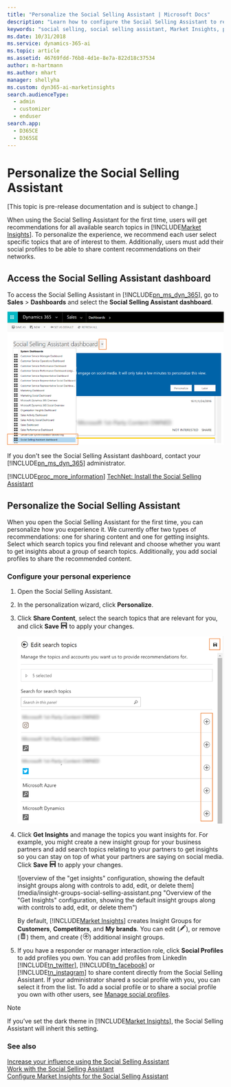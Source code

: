 ```yaml
---
title: "Personalize the Social Selling Assistant | Microsoft Docs"
description: "Learn how to configure the Social Selling Assistant to receive personalized recommendations."
keywords: "social selling, social selling assistant, Market Insights, personalization, social sales"
ms.date: 10/31/2018
ms.service: dynamics-365-ai
ms.topic: article
ms.assetid: 46769fdd-76b8-4d1e-8e7a-822d18c37534
author: m-hartmann
ms.author: mhart
manager: shellyha
ms.custom: dyn365-ai-marketinsights
search.audienceType: 
  - admin
  - customizer
  - enduser
search.app: 
  - D365CE
  - D365SE
---
```


# Personalize the Social Selling Assistant

[This topic is pre-release documentation and is subject to change.]

When using the Social Selling Assistant for the first time, users will get recommendations for all available search topics in [!INCLUDE[Market Insights](../includes/pn-market-insights-short.md)]. To personalize the experience, we recommend each user select specific topics that are of interest to them. Additionally, users must add their social profiles to be able to share content recommendations on their networks.  
  
## Access the Social Selling Assistant dashboard  
 To access the Social Selling Assistant in [!INCLUDE[pn_ms_dyn_365](../includes/pn-ms-dyn-365.md)], go to **Sales** > **Dashboards** and select the **Social Selling Assistant dashboard**.  
  
 ![screenshot of dynamics 365 for sales with the social selling assistant dashboard selected](media/dashboard-social-selling-assistant.png "Screenshot of Dynamics 365 for Sales with the Social Selling Assistant dashboard selected")  
  
 If you don't see the Social Selling Assistant dashboard, contact your [!INCLUDE[pn_ms_dyn_365](../includes/pn-ms-dyn-365.md)] administrator.  
  
 [!INCLUDE[proc_more_information](../includes/proc-more-information.md)] [TechNet: Install the Social Selling Assistant](https://technet.microsoft.com/library/mt793319\(CRM.8\).aspx)  
  
## Personalize the Social Selling Assistant  
 When you open the Social Selling Assistant for the first time, you can personalize how you experience it. We currently offer two types of recommendations: one for sharing content and one for getting insights. Select which search topics you find relevant and choose whether you want to get insights about a group of search topics. Additionally, you add social profiles to share the recommended content.  
  
### Configure your personal experience  
  
1. Open the Social Selling Assistant.  
  
2. In the personalization wizard, click **Personalize**.  
  
3. Click **Share Content**, select the search topics that are relevant for you, and click **Save** ![save button](media/save-icon.png "Save button") to apply your changes.  
  
   ![screenshot of five selected search topics for the social selling assistant personalization settings](media/select-search-topics-social-selling-assistant.png "Screenshot of five selected search topics for the Social Selling Assistant personalization settings")  
  
4. Click **Get Insights** and manage the topics you want insights for. For example, you might create a new insight group for your business partners and add search topics relating to your partners to get insights so you can stay on top of what your partners are saying on social media. Click **Save** ![save button](media/save-icon.png "Save button") to apply your changes.  
  
   ![overview of the "get insights" configuration, showing the default insight groups along with controls to add, edit, or delete them](media/insight-groups-social-selling-assistant.png "Overview of the "Get Insights" configuration, showing the default insight groups along with controls to add, edit, or delete them")  
  
    By default, [!INCLUDE[Market Insights](../includes/pn-market-insights-short.md)] creates Insight Groups for **Customers**, **Competitors**, and **My brands**. You can edit (![edit button](media/edit-icon.png "Edit button")), or remove (![delete button](media/trashbin-icon.png "Delete button")) them, and create (![add button](media/add-icon.png "Add button")) additional insight groups.  
  
5. If you have a responder or manager interaction role, click **Social Profiles** to add profiles you own. You can add profiles from LinkedIn [!INCLUDE[tn_twitter](../includes/tn-twitter.md)], [!INCLUDE[tn_facebook](../includes/tn-facebook.md)] or [!INCLUDE[tn_instagram](../includes/tn-instagram.md)] to share content directly from the Social Selling Assistant. If your administrator shared a social profile with you, you can select it from the list. To add a social profile or to share a social profile you own with other users, see [Manage social profiles](manage-social-profiles.md).  
  
> [!NOTE]
>  If you’ve set the dark theme in [!INCLUDE[Market Insights](../includes/pn-market-insights-short.md)], the Social Selling Assistant will inherit this setting.  
  
### See also  
 [Increase your influence using the Social Selling Assistant](social-selling-assistant-overview.md)   
 [Work with the Social Selling Assistant](work-with-social-selling-assistant.md)   
 [Configure Market Insights for the Social Selling Assistant](configure-social-selling-assistant.md)

